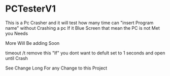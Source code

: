 # PCTesterV1

This is a Pc Crasher and it will test how many time can "insert Program name" without Crashing a pc
If it Blue Screen that mean the PC is not Met you Needs

More Will Be adding Soon

timeout /t remove this "If" you dont want to defult set to 1 seconds and open until Crash


See Change Long For any Change to this Project
